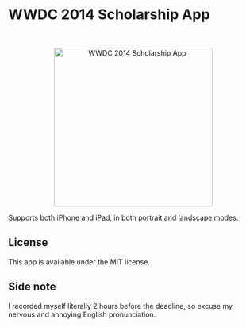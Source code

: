 WWDC 2014 Scholarship App
=========================

<br />

<p align="center">
	<img src="https://raw.githubusercontent.com/Dromaguirre/WWDC-2014-Scholarship-App/images/1.png" alt="WWDC 2014 Scholarship App" title="WWDC 2014 Scholarship App" width="320px" />
</p>



Supports both iPhone and iPad, in both portrait and landscape modes.

## License

This app is available under the MIT license.

## Side note

I recorded myself literally 2 hours before the deadline, so excuse my nervous and annoying English pronunciation.